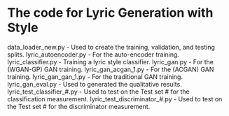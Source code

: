 # The code for Lyric Generation with Style

data_loader_new.py - Used to create the training, validation, and testing splits.
lyric_autoencoder.py - For the auto-encoder training.
lyric_classifier.py - Training a lyric style classifier.
lyric_gan.py - For the (WGAN-GP) GAN training.
lyric_gan_acgan_1.py - For the (ACGAN) GAN training.
lyric_gan_gan_1.py - For the traditional GAN training.
lyric_gan_eval.py - Used to generated the qualitative results.
lyric_test_classifier_#.py - Used to test on the Test set # for the classification measurement.
lyric_test_discriminator_#.py - Used to test on the Test set # for the discriminator measurement.